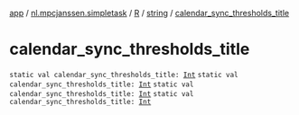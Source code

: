 [app](../../../index.md) / [nl.mpcjanssen.simpletask](../../index.md) / [R](../index.md) / [string](index.md) / [calendar_sync_thresholds_title](.)

# calendar_sync_thresholds_title

`static val calendar_sync_thresholds_title: `[`Int`](https://kotlinlang.org/api/latest/jvm/stdlib/kotlin/-int/index.html)
`static val calendar_sync_thresholds_title: `[`Int`](https://kotlinlang.org/api/latest/jvm/stdlib/kotlin/-int/index.html)
`static val calendar_sync_thresholds_title: `[`Int`](https://kotlinlang.org/api/latest/jvm/stdlib/kotlin/-int/index.html)
`static val calendar_sync_thresholds_title: `[`Int`](https://kotlinlang.org/api/latest/jvm/stdlib/kotlin/-int/index.html)